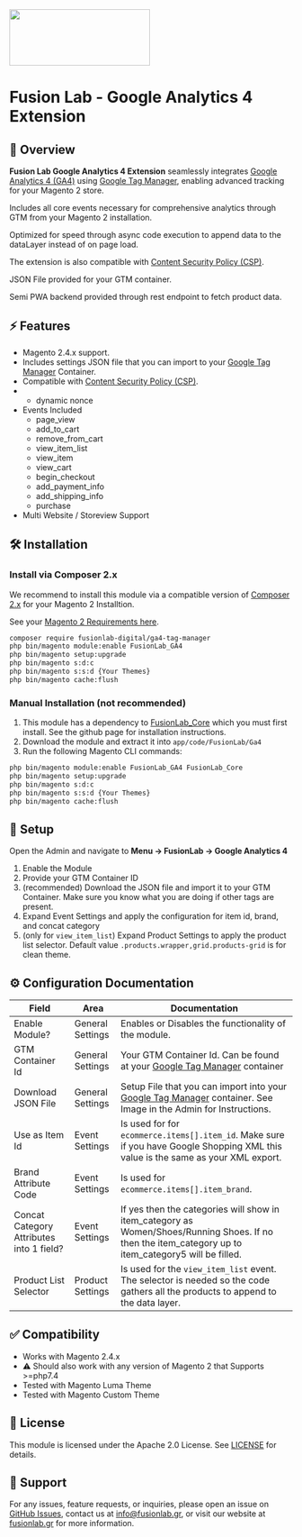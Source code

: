 <a href="https://fusionlab.gr?utm_source=github&utm_medium=ga4&utm_campaign=module" target="_blank">
<img align="center" width="250" height="100" src="https://fusionlab.gr/fusion-lab-logo-neg-cropped.svg"/>
</a>


# Fusion Lab - Google Analytics 4 Extension

## 📌 Overview
**Fusion Lab Google Analytics 4 Extension** seamlessly integrates [Google Analytics 4 (GA4)](https://support.google.com/analytics/answer/10089681?hl=en) using [Google Tag Manager](https://tagmanager.google.com/), enabling advanced tracking for your Magento 2 store.

Includes all core events necessary for comprehensive analytics through GTM from your Magento 2 installation.

Optimized for speed through async code execution to append data to the dataLayer instead of on page load.

The extension is also compatible with [Content Security Policy (CSP)](https://developer.mozilla.org/en-US/docs/Web/HTTP/CSP).

JSON File provided for your GTM container.

Semi PWA backend provided through rest endpoint to fetch product data.

## ⚡ Features
- Magento 2.4.x support.
- Includes settings JSON file that you can import to your [Google Tag Manager](https://tagmanager.google.com/) Container.
- Compatible with [Content Security Policy (CSP)](https://developer.mozilla.org/en-US/docs/Web/HTTP/CSP).
- - dynamic nonce
- Events Included
  - page_view
  - add_to_cart
  - remove_from_cart
  - view_item_list
  - view_item
  - view_cart
  - begin_checkout
  - add_payment_info
  - add_shipping_info
  - purchase
- Multi Website / Storeview Support

## 🛠️ Installation

### Install via Composer 2.x
We recommend to install this module via a compatible version of [Composer 2.x](https://getcomposer.org/download/) for your Magento 2 Installtion.

See your [Magento 2 Requirements here](https://experienceleague.adobe.com/en/docs/commerce-operations/installation-guide/system-requirements). 
```bash
composer require fusionlab-digital/ga4-tag-manager
php bin/magento module:enable FusionLab_GA4
php bin/magento setup:upgrade
php bin/magento s:d:c
php bin/magento s:s:d {Your Themes}
php bin/magento cache:flush
```

### Manual Installation (not recommended)
1. This module has a dependency to [FusionLab_Core](https://github.com/Fusion-Lab-Digital/m2.core) which you must first install. See the github page for installation instructions.
2. Download the module and extract it into `app/code/FusionLab/Ga4`
3. Run the following Magento CLI commands:
```bash
php bin/magento module:enable FusionLab_GA4 FusionLab_Core
php bin/magento setup:upgrade
php bin/magento s:d:c
php bin/magento s:s:d {Your Themes}
php bin/magento cache:flush
```

## 🚀 Setup
Open the Admin and navigate to <b>Menu -> FusionLab -> Google Analytics 4</b>

1. Enable the Module
2. Provide your GTM Container ID
3. (recommended) Download the JSON file and import it to your GTM Container. Make sure you know what you are doing if other tags are present.
4. Expand Event Settings and apply the configuration for item id, brand, and concat category
5. (only for `view_item_list`) Expand Product Settings to apply the product list selector. Default value `.products.wrapper,grid.products-grid` is for clean theme.


## ⚙️ Configuration Documentation
| Field                                       | Area             | Documentation
|---------------------------------------------|------------------|-|
| Enable Module?                              | General Settings | Enables or Disables the functionality of the module.
| GTM Container Id	                           | General Settings | Your GTM Container Id. Can be found at your [Google Tag Manager](https://tagmanager.google.com/) container
| Download JSON File	                         | General Settings | Setup File that you can import into your [Google Tag Manager](https://tagmanager.google.com/) container. See Image in the Admin for Instructions.
| Use as Item Id	                             | Event Settings   | Is used for for `ecommerce.items[].item_id`. Make sure if you have Google Shopping XML this value is the same as your XML export.
| Brand Attribute Code		                      | Event Settings   | Is used  for `ecommerce.items[].item_brand`. 
| Concat Category Attributes into 1 field?			 | Event Settings   | If yes then the categories will show in item_category as Women/Shoes/Running Shoes. If no then the item_category up to item_category5 will be filled.
| Product List Selector			                    | Product Settings | Is used for the `view_item_list` event. The selector is needed so the code gathers all the products to append to the data layer.

## ✅ Compatibility
- Works with Magento 2.4.x
- ⚠️ Should also work with any version of Magento 2 that Supports >=php7.4
- Tested with Magento Luma Theme
- Tested with Magento Custom Theme


## 📄 License

This module is licensed under the Apache 2.0 License. See [LICENSE](LICENSE) for details.

## 📩 Support

For any issues, feature requests, or inquiries, please open an issue on [GitHub Issues](https://github.com/Fusion-Lab-Digital/m2.core/issues), contact us at info@fusionlab.gr, or visit our website at [fusionlab.gr](https://fusionlab.gr/?utm_source=github&utm_medium=ga4&utm_campaign=module) for more information.
